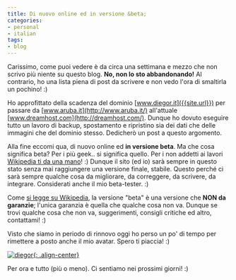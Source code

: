 ```yaml
---
title: Di nuovo online ed in versione &beta;
categories:
- personal
- italian
tags:
- blog
---
```

Carissimo, come puoi vedere è da circa una settimana e mezzo che non scrivo
più niente su questo blog. **No, non lo sto abbandonando!** Al contrario, ho
una lista piena di post da scrivere e non vedo l'ora di smaltirla un pochino!
:)

Ho approfittato della scadenza del dominio
[www.diegor.it]({{site.url}}) per passare da
[www.aruba.it](http://www.aruba.it/) all'attuale
[www.dreamhost.com](http://dreamhost.com/). Dunque ho dovuto eseguire tutto un
lavoro di backup, spostamento e ripristino sia dei dati che delle immagini che
del dominio stesso. Dedicherò un post a questo argomento.

Alla fine eccomi qua, di nuovo online ed **in versione beta**. Ma
che cosa significa beta? Per i più geek.. si significa quello. Per i non
addetti ai lavori [Wikipedia ti da una
mano](http://it.wikipedia.org/wiki/Versione_beta)! :) Dunque il sito (ed io)
sarà sempre in questo stato senza mai raggiungere una versione finale,
stabile. Questo perché ci sarà sempre qualche cosa da migliorare, da
correggere, da scrivere, da integrare. Considerati anche il mio beta-tester.
:)

Come [si legge su Wikipedia](http://it.wikipedia.org/wiki/Versione_beta), la
versione "beta" è una versione che **NON da garanzie**; l'unica garanzia è
quella che qualche cosa non va. Dunque se trovi qualche cosa che non va,
suggerimenti, consigli critiche ed altro, contattami! :)

Visto che siamo in periodo di rinnovo oggi ho perso un po' di tempo per
rimettere a posto anche il mio avatar. Spero ti piaccia! :)

[![diegor]({{site.url}}/images/diegor.png){: .align-center}]({{site.url}}/images/diegor.png)

Per ora e tutto (più o meno). Ci sentiamo nei prossimi giorni! :)
